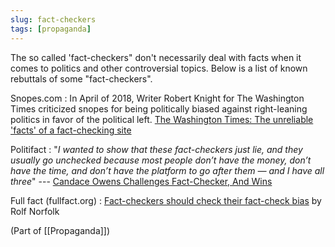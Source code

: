 ```yaml
---
slug: fact-checkers
tags: [propaganda]
---
```


The so called 'fact-checkers" don't necessarily deal with facts when it comes to politics and other controversial topics. Below is a list of known rebuttals of some "fact-checkers".

Snopes.com
: In April of 2018, Writer Robert Knight for The Washington Times criticized snopes for being politically biased against right-leaning politics in favor of the political left. [The Washington Times: The unreliable 'facts' of a fact-checking site](https://www.washingtontimes.com/news/2018/apr/29/the-unreliable-facts-of-a-fact-checking-site/)

Politifact
:  "*I wanted to show that these fact-checkers just lie, and they usually go unchecked because most people don’t have the money, don’t have the time, and don’t have the platform to go after them — and I have all three*" --- [Candace Owens Challenges Fact-Checker, And Wins](https://www.dailywire.com/news/candace-owens-challenges-fact-checker-and-wins)

Full fact (fullfact.org)
: [Fact-checkers should check their fact-check bias](https://www.conservativewoman.co.uk/fact-checkers-should-check-their-fact-checks/) by Rolf Norfolk

(Part of [[Propaganda]])